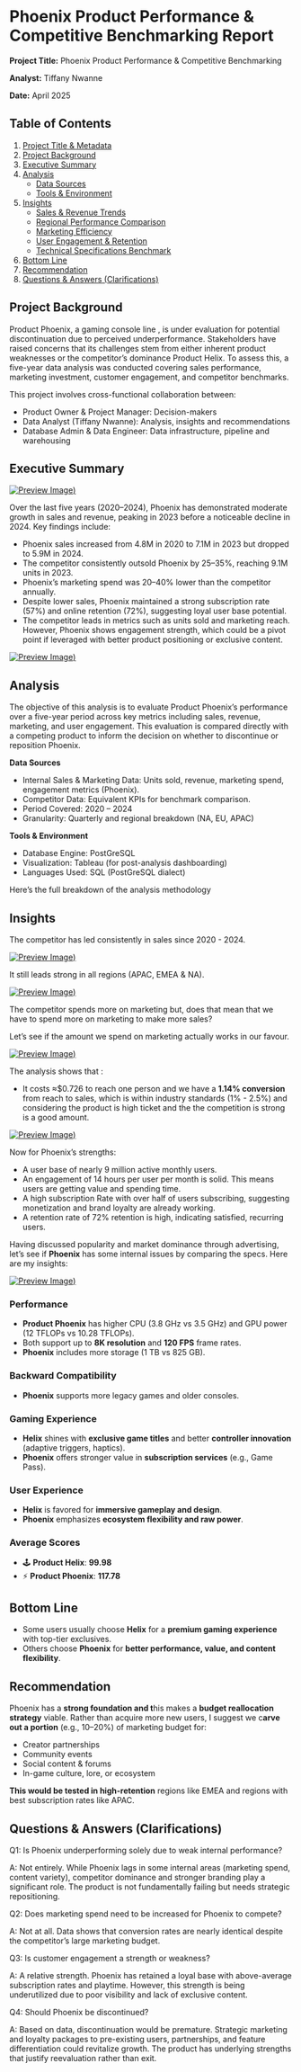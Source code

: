 # Phoenix Product Performance & Competitive Benchmarking Report

**Project Title:** Phoenix Product Performance & Competitive Benchmarking

**Analyst:** Tiffany Nwanne 

**Date:** April 2025

## Table of Contents

1. [Project Title & Metadata](#phoenix-product-performance--competitive-benchmarking-report)
2. [Project Background](#project-background)
3. [Executive Summary](#executive-summary)
4. [Analysis](#analysis)  
   - [Data Sources](#data-sources)  
   - [Tools & Environment](#tools--environment)  
5. [Insights](#insights)  
   - [Sales & Revenue Trends](#insights)  
   - [Regional Performance Comparison](#insights)  
   - [Marketing Efficiency](#insights)  
   - [User Engagement & Retention](#insights)  
   - [Technical Specifications Benchmark](#performance)  
6. [Bottom Line](#bottom-line)
7. [Recommendation](#recommendation)
8. [Questions & Answers (Clarifications)](#questions--answers-clarifications)

## Project Background

Product Phoenix, a gaming console line , is under evaluation for potential discontinuation due to perceived underperformance. Stakeholders have raised concerns that its challenges stem from either inherent product weaknesses or the competitor’s dominance Product Helix. To assess this, a five-year data analysis was conducted covering sales performance, marketing investment, customer engagement, and competitor benchmarks.

This project involves cross-functional collaboration between:

- Product Owner & Project Manager: Decision-makers
- Data Analyst (Tiffany Nwanne): Analysis, insights and recommendations
- Database Admin & Data Engineer: Data infrastructure, pipeline and warehousing

## **Executive Summary**

[![Preview Image](https://github.com/TiffanyNwanne/Phoenix-Product-Performance-Competitive-Benchmarking-Analysis/blob/main/images/Dashboard%201.png))](https://github.com/TiffanyNwanne/Phoenix-Product-Performance-Competitive-Benchmarking-Analysis/blob/main/images/Dashboard%201.png)

Over the last five years (2020–2024), Phoenix has demonstrated moderate growth in sales and revenue, peaking in 2023 before a noticeable decline in 2024. Key findings include:

- Phoenix sales increased from 4.8M in 2020 to 7.1M in 2023 but dropped to 5.9M in 2024.
- The competitor consistently outsold Phoenix by 25–35%, reaching 9.1M units in 2023.
- Phoenix’s marketing spend was 20–40% lower than the competitor annually.
- Despite lower sales, Phoenix maintained a strong subscription rate (57%) and online retention (72%), suggesting loyal user base potential.
- The competitor leads in metrics such as units sold and marketing reach. However, Phoenix shows engagement strength, which could be a pivot point if leveraged with better product positioning or exclusive content.

[![Preview Image](https://github.com/TiffanyNwanne/Phoenix-Product-Performance-Competitive-Benchmarking-Analysis/blob/main/images/Dashboard%202.png))](https://github.com/TiffanyNwanne/Phoenix-Product-Performance-Competitive-Benchmarking-Analysis/blob/main/images/Dashboard%202.png)

## Analysis

The objective of this analysis is to evaluate Product Phoenix’s performance over a five-year period across key metrics including sales, revenue, marketing, and user engagement. This evaluation is compared directly with a competing product to inform the decision on whether to discontinue or reposition Phoenix.

**Data Sources**

- Internal Sales & Marketing Data: Units sold, revenue, marketing spend, engagement metrics (Phoenix).
- Competitor Data: Equivalent KPIs for benchmark comparison.
- Period Covered: 2020 – 2024
- Granularity: Quarterly and regional breakdown (NA, EU, APAC)

**Tools & Environment**

- Database Engine: PostGreSQL
- Visualization: Tableau (for post-analysis dashboarding)
- Languages Used: SQL (PostGreSQL dialect)

Here’s the full breakdown of the analysis methodology 

## Insights

The competitor has led consistently in sales since 2020 - 2024.

[![Preview Image](https://github.com/TiffanyNwanne/Phoenix-Product-Performance-Competitive-Benchmarking-Analysis/blob/main/images/Phoenix%20vs%20Competitor%20Revenue%20Over%20TIme.png))](https://github.com/TiffanyNwanne/Phoenix-Product-Performance-Competitive-Benchmarking-Analysis/blob/main/images/Phoenix%20vs%20Competitor%20Revenue%20Over%20TIme.png)

It still leads strong in all regions (APAC, EMEA & NA).

[![Preview Image](https://github.com/TiffanyNwanne/Phoenix-Product-Performance-Competitive-Benchmarking-Analysis/blob/main/images/Phoenix%20vs%20Competitor%20Sales%20by%20Region.png))](https://github.com/TiffanyNwanne/Phoenix-Product-Performance-Competitive-Benchmarking-Analysis/blob/main/images/Phoenix%20vs%20Competitor%20Sales%20by%20Region.png)

The competitor spends more on marketing but,  does that mean that we have to spend more on marketing to make more sales? 

Let’s see if the amount we spend on marketing actually works in our favour.

[![Preview Image](https://github.com/TiffanyNwanne/Phoenix-Product-Performance-Competitive-Benchmarking-Analysis/blob/main/images/CPA_CR_CPR.png))](https://github.com/TiffanyNwanne/Phoenix-Product-Performance-Competitive-Benchmarking-Analysis/blob/main/images/CPA_CR_CPR.png)

The analysis shows that :

- It costs ≈$0.726 to reach one person and  we have a **1.14% conversion** from reach to sales, which is within industry standards (1% - 2.5%) and considering the product is high ticket and the the competition is strong is a good amount.

[![Preview Image](https://github.com/TiffanyNwanne/Phoenix-Product-Performance-Competitive-Benchmarking-Analysis/blob/main/images/Phoenix%20Strengths.png))](https://github.com/TiffanyNwanne/Phoenix-Product-Performance-Competitive-Benchmarking-Analysis/blob/main/images/Phoenix%20Strengths.png)

Now for Phoenix’s strengths:

- A user base of nearly 9 million active monthly users.
- An engagement of 14 hours per user per month is solid. This means users are getting value and spending time.
- A high subscription Rate with over half of users subscribing, suggesting monetization and brand loyalty are already working.
- A retention rate of 72% retention is high, indicating satisfied, recurring users.

Having discussed popularity and market dominance through advertising, let’s see if **Phoenix** has some internal issues by comparing the specs. Here are my insights:

[![Preview Image](https://github.com/TiffanyNwanne/Phoenix-Product-Performance-Competitive-Benchmarking-Analysis/blob/main/images/Benchmark%20Specs.png))](https://github.com/TiffanyNwanne/Phoenix-Product-Performance-Competitive-Benchmarking-Analysis/blob/main/images/Benchmark%20Specs.png)

###  Performance

- **Product Phoenix** has higher CPU (3.8 GHz vs 3.5 GHz) and GPU power (12 TFLOPs vs 10.28 TFLOPs).
- Both support up to **8K resolution** and **120 FPS** frame rates.
- **Phoenix** includes more storage (1 TB vs 825 GB).

### Backward Compatibility

- **Phoenix** supports more legacy games and older consoles.

### Gaming Experience

- **Helix** shines with **exclusive game titles** and better **controller innovation** (adaptive triggers, haptics).
- **Phoenix** offers stronger value in **subscription services** (e.g., Game Pass).

### User Experience

- **Helix** is favored for **immersive gameplay and design**.
- **Phoenix** emphasizes **ecosystem flexibility and raw power**.

### Average Scores

- 🕹️ **Product Helix**: **99.98**
- ⚡ **Product Phoenix**: **117.78**

## Bottom Line

- Some users usually choose **Helix** for a **premium gaming experience** with top-tier exclusives.
- Others choose **Phoenix** for **better performance, value, and content flexibility**.

## Recommendation

Phoenix has a **strong foundation and t**his makes a **budget reallocation strategy** viable. Rather than acquire more new users, I suggest we c**arve out a portion** (e.g., 10–20%) of marketing budget for:

- Creator partnerships
- Community events
- Social content & forums
- In-game culture, lore, or ecosystem

**This would be tested  in high-retention** regions like EMEA and regions with best subscription rates like APAC.

## **Questions & Answers (Clarifications)**

Q1: Is Phoenix underperforming solely due to weak internal performance?

A: Not entirely. While Phoenix lags in some internal areas (marketing spend, content variety), competitor dominance and stronger branding play a significant role. The product is not fundamentally failing but needs strategic repositioning.

Q2: Does marketing spend need to be increased for Phoenix to compete?

A: Not at all. Data shows that conversion rates are nearly identical despite the competitor’s large marketing budget.

Q3: Is customer engagement a strength or weakness?

A: A relative strength. Phoenix has retained a loyal base with above-average subscription rates and playtime. However, this strength is being underutilized due to poor visibility and lack of exclusive content.

Q4: Should Phoenix be discontinued?

A: Based on data, discontinuation would be premature. Strategic marketing and loyalty packages to pre-existing users, partnerships, and feature differentiation could revitalize growth. The product has underlying strengths that justify reevaluation rather than exit.
